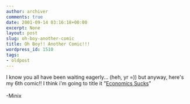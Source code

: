 ```yaml
---
author: archiver
comments: true
date: 2001-09-14 03:16:18+00:00
excerpt: None
layout: post
slug: oh-boy-another-comic
title: Oh Boy!! Another Comic!!!
wordpress_id: 1510
tags:
- oldpost
---
```


I know you all have been waiting eagerly... (heh, yr =)) but anyway, here's my 6th comic!!  I think i'm going to title it "<a href = "http://www.oliverweb.com/newsimages/Comic6.gif">Economics Sucks</a>"<br /><br />-Minix